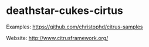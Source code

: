 # deathstar-cukes-cirtus

Examples:
https://github.com/christophd/citrus-samples

Website:
http://www.citrusframework.org/
